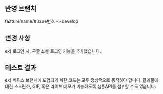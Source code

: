 ## 반영 브랜치
feature/name/#issue번호 -> develop

## 변경 사항
ex) 로그인 시, 구글 소셜 로그인 기능을 추가했습니다.

## 테스트 결과
ex) 베이스 브랜치에 포함되기 위한 코드는 모두 정상적으로 동작해야 합니다.
결과물에 대한 스크린샷, GIF, 혹은 라이브 데모가 가능하도록 샘플API를 첨부할 수도 있습니다.
